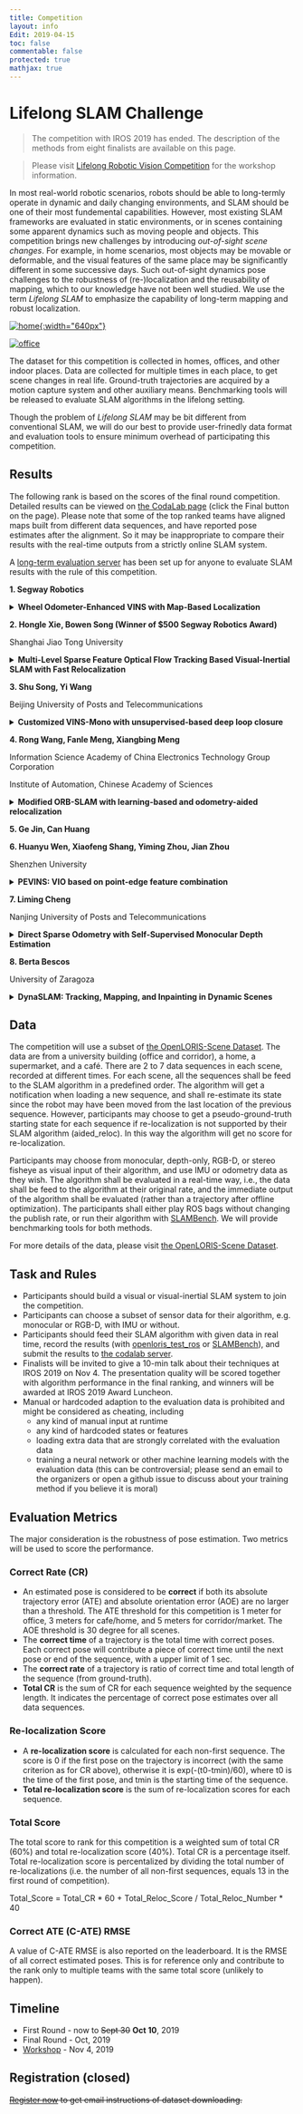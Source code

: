 ```yaml
---
title: Competition
layout: info
Edit: 2019-04-15
toc: false
commentable: false
protected: true
mathjax: true
---
```


# Lifelong SLAM Challenge

> The competition with IROS 2019 has ended. The description of the methods from
> eight finalists are available on this page.

> Please visit [Lifelong Robotic Vision Competition](https://lifelong-robotic-vision.github.io/competition/) for the workshop information.

In most real-world robotic scenarios, robots should be able to long-termly operate in dynamic and daily changing environments, and SLAM should be one of their most fundemental capabilities. However, most existing SLAM frameworks are evaluated in static environments, or in scenes containing some apparent dynamics such as moving people and objects. This competition brings new challenges by introducing *out-of-sight scene changes*. For example, in home scenarios, most objects may be movable or deformable, and the visual features of the same place may be significantly different in some successive days. Such out-of-sight dynamics pose challenges to the robustness of (re-)localization and the reusability of mapping, which to our knowledge have not been well studied. We use the term *Lifelong SLAM* to emphasize the capability of long-term mapping and robust localization.

[![home](home.png "Pictures taken in someone's home"){:width="640px"}](home.png)

[![office](office-compressed.gif "Videos taken in an office")](office.gif)

The dataset for this competition is collected in homes, offices, and other indoor places. Data are collected for multiple times in each place, to get scene changes in real life. Ground-truth trajectories are acquired by a motion capture system and other auxiliary means. Benchmarking tools will be released to evaluate SLAM algorithms in the lifelong setting.

Though the problem of *Lifelong SLAM* may be bit different from conventional SLAM, we will do our best to provide user-frinedly data format and evaluation tools to ensure minimum overhead of participating this competition.

## Results

The following rank is based on the scores of the final round competition. Detailed results
can be viewed on [the CodaLab
page](https://competitions.codalab.org/competitions/21504#results) (click
the Final button on the page).
Please note that some of the top ranked teams have aligned maps built from different data sequences, and have reported pose estimates after the alignment.
So it may be inappropriate to compare their results with the real-time outputs from a strictly online SLAM system.

A [long-term evaluation server](https://competitions.codalab.org/competitions/21724) has been set up for
anyone to evaluate SLAM results with the rule of this competition.

**1. Segway Robotics**
<details><summary><b>Wheel Odometer-Enhanced VINS with Map-Based Localization</b></summary>
<p>
We proposed a Visual-Inertial Navigation System(VINS) which consists of a wheel odometer-enhanced visual-inertial localization module and a map management module.  The localization module fuses poses from both a wheel odometer-enhanced Visual-Inertial Odometry(VIO) system and relocalizations from map. This module acts as the front-end of VINS. The map management module has been used to build and merge maps, which acts as the back-end of VINS.  Benefited from both modules, the proposed VINS has capabilities of performing real-time localization and building consistent map. Furthermore, to make the proposed system more robust for illumination variation, we embedded deep-learned features in map merging and relocalization parts. The proposed method has been evaluated on Lifelong SLAM Challenge benchmark datasets. The experimental results prove that this method is efficient in real-time localization in illumination variational environments and enables the capability of build globally consistent maps in large scale indoor environments.
</p>
</details>

**2. Hongle Xie, Bowen Song (Winner of $500 Segway Robotics Award)**

Shanghai Jiao Tong University

<details><summary><b>Multi-Level Sparse Feature Optical Flow Tracking Based Visual-Inertial SLAM with Fast Relocalization</b></summary>
<p>
In this work, we present a new approach for the robust visual-inertial localization under various challenging conditions, including day/night change, different illumination, moving objects and long-term scenarios. In order to solve the problem of very fragile front-end data association, we propose a new multi-level sparse feature optical flow tracking algorithm, which achieves high accuracy and robustness tracking within very sparse concise features. Unlike the existing methods that are costly to deal with a large number of redundant features and 3D map points, which are inefficient for improving positioning accuracy, we focus on the concise visual cues for high-precision pose estimating. Moreover, the lifelong SLAM is more focus on the relocalization in the same coordinate system, so we further improve the fast relocalization module by refine the efficient keyframe based 2D features to local 3D map points matching. Our method outperforms existing state-of-the-art VIO/VI-SLAM systems on the challenging OpenLORIS-Scene challenge datasets. The results effectively verify that the proposed method has better localization accuracy and real-time performance.
</p>
</details>

**3. Shu Song, Yi Wang**

Beijing University of Posts and Telecommunications

<details><summary><b>Customized VINS-Mono with unsupervised-based deep loop closure</b></summary>
<p>
A monocular vision inertial state estimator based on unsupervised depth neural network. In order to deal with the challenges such as the movement of objects or people and the lack of rich texture , we decided to improve it based on the VINS-Mono framework, and achieve the ideal positioning effect by tightly coupling the visual data and IMU data.
In view of the dynamic objects in the scene, we introduce graph cut RANSAC into the feature tracker to remove the dynamic points. Running graph cutting algorithm in local optimization step , considering spatial consistency, can effectively remove external points and avoid wrong trajectory estimation. At the same time, more accurate estimation can be obtained in fewer iterations by using graph cutting technique.
A trained unsupervised deep learning network is used to detect the closed-loop in the scene with dynamic objects and lighting changes. By inputting randomly generated images of different viewpoints and using fixed length of hog descriptors, the network can better learn the geometric information of the scene and cope with the changes of illumination and viewpoint. This kind of encoder can map the high-dimensional original image to the low-dimensional descriptor space, and compress the image while retaining significant features. Therefore, the extracted features are not only robust to extreme changes in appearance, but also lightweight and efficient enough to help us achieve robust closed-loop detection.
</p>
</details>


**4. Rong Wang, Fanle Meng, Xiangbing Meng**

Information Science Academy of China Electronics Technology Group Corporation

Institute of Automation, Chinese Academy of Sciences

<details><summary><b>Modified ORB-SLAM with learning-based and odometry-aided relocalization</b></summary>
<p>
In order to perform SLAM long-termly in real-world scenarios, we propose a modified ORB-SLAM method to overcome challenging issues of dynamic objects, large viewpoint change and strong lighting change. Considering the effects of the challenging issues on the SLAM procedure, our method mainly aims to cope with relocalization between different times and tracking lost when visual features are failed. The input of our method are RGB-D images. To improve the performance of relocalization, we introduce a learning-based method. NetVLAD network is used to find the most similar scene which has been seen before. Then we perform feature matching through ORB descriptors between the query image and learning-based results to recover tracking. When there are not enough reliable feature matches, we use depth image registration for pose estimation. In addition, for tracking lost caused by textureless scene, we use incremental odometry data to fill the visual tracking gaps. Our method presents the capability of long-term mapping and robust localization. Experimental results on the published OpenLORIS-Scene datasets achieve evaluation score of 68.
</p>
</details>



**5. Ge Jin, Can Huang**


**6. Huanyu Wen, Xiaofeng Shang, Yiming Zhou, Jian Zhou**

Shenzhen University

<details><summary><b>PEVINS: VIO based on point-edge feature combination</b></summary>
<p>
In this work, we present PEVINS, a visual inertial navigation SLAM system based on point-edge feature. Our system build a complete SLAM pipeline with pose estimation, sliding window optimization, loop closure and relocation. First, we use the depth map to initialize quickly and make a good initial pose estimation. Characteristics at weak texture environment or rare cases, we detect the edge features tracking to improve the system robustness. Then, the pose of the whole system is optimized globally by the method of graph optimization. Finally, we establish a visual dictionary of point and edge features for loop detection and relocation. It is worth mentioning that we have the option of using depth maps for dense map reconstruction (CPU only).
</p>
</details>

**7. Liming Cheng**

Nanjing University of Posts and Telecommunications

<details><summary><b>Direct Sparse Odometry with Self-Supervised Monocular Depth Estimation</b></summary>
<p>
There is no double that the reliability and accuracy of visual odometry is crucial in SLAM system. While the performance of monocular direct sparse odometry (DSO) is outstanding, there is a obvious scale uncertainty problem that affects localization accuracy. This project improves the DSO mapping by initializing the depth at a pixel position in accordance with the depth prediction from a deep learning network predicting depth of single-image. With obvious decrease of the depth uncertainty of map point, twofold benefits are obtained: trusty feature correspondence between visual frames and quick convergence to the true depth value so as to create fresh map points. We evaluate our method on the publicly available KITTI dataset, and the experimental results demonstrate that our improved approach leads to significant increase of localization accuracy.
</p>
</details>

**8. Berta Bescos**

University of Zaragoza

<details><summary><b>DynaSLAM: Tracking, Mapping, and Inpainting in Dynamic Scenes</b></summary>
<p>
The assumption of scene rigidity is typical in SLAM algorithms. Such a strong assumption limits the use of most visual SLAM systems in populated real-world environments, which are the target of several relevant applications like service robotics or autonomous vehicles. In this letter we present DynaSLAM, a visual SLAM system that, building on ORB-SLAM2, adds the capabilities of dynamic object detection and background inpainting. DynaSLAM is robust in dynamic scenarios for monocular, stereo, and RGB-D configurations. We are capable of detecting the moving objects either by multiview geometry, deep learning, or both. Having a static map of the scene allows inpainting the frame background that has been occluded by such dynamic objects. We evaluate our system in public monocular, stereo, and RGB-D datasets. We study the impact of several accuracy/speed trade-offs to assess the limits of the proposed methodology. DynaSLAM outperforms the accuracy of standard visual SLAM baselines in highly dynamic scenarios. And it also estimates a map of the static parts of the scene, which is a must for long-term applications in real-world environments.
</p>
</details>

## Data

The competition will use a subset of [the OpenLORIS-Scene Dataset](https://lifelong-robotic-vision.github.io/dataset/scene.html). The data are from a university building (office and corridor), a home, a supermarket, and a café. There are 2 to 7 data sequences in each scene, recorded at different times. For each scene, all the sequences shall be feed to the SLAM algorithm in a predefined order. The algorithm will get a notification when loading a new sequence, and shall re-estimate its state since the robot may have been moved from the last location of the previous sequence. However, participants may choose to get a pseudo-ground-truth starting state for each sequence if re-localization is not supported by their SLAM algorithm (aided_reloc). In this way the algorithm will get no score for re-localization.

Participants may choose from monocular, depth-only, RGB-D, or stereo fisheye as visual input of their algorithm, and use IMU or odometry data as they wish. The algorithm shall be evaluated in a real-time way, i.e., the data shall be feed to the algorithm at their original rate, and the immediate output of the algorithm shall be evaluated (rather than a trajectory after offline optimization). The participants shall either play ROS bags without changing the publish rate, or run their algorithm with [SLAMBench](https://github.com/lifelong-robotic-vision/slambench2). We will provide benchmarking tools for both methods.

For more details of the data, please visit [the OpenLORIS-Scene Dataset](https://lifelong-robotic-vision.github.io/dataset/scene.html).

## Task and Rules

- Participants should build a visual or visual-inertial SLAM system to join the competition.
- Participants can choose a subset of sensor data for their algorithm, e.g. monocular or RGB-D, with IMU or without.
- Participants should feed their SLAM algorithm with given data in real time, record the results (with [openloris_test_ros](https://github.com/lifelong-robotic-vision/lifelong-slam/issues/1) or [SLAMBench](https://github.com/lifelong-robotic-vision/slambench2)), and submit the results to [the codalab server](https://competitions.codalab.org/competitions/21505).
- Finalists will be invited to give a 10-min talk about their techniques at IROS 2019 on Nov 4. The presentation quality will be scored together with algorithm performance in the final ranking, and winners will be awarded at IROS 2019 Award Luncheon.
- Manual or hardcoded adaption to the evaluation data is prohibited and might be considered as cheating, including
    - any kind of manual input at runtime
    - any kind of hardcoded states or features
    - loading extra data that are strongly correlated with the evaluation data
    - training a neural network or other machine learning models with the evaluation data (this can be controversial; please send an email to the organizers or open a github issue to discuss about your training method if you believe it is moral)

## Evaluation Metrics

The major consideration is the robustness of pose estimation. Two metrics will be used to score the performance.

### Correct Rate (CR)

- An estimated pose is considered to be **correct** if both its absolute trajectory error (ATE) and absolute orientation error (AOE) are no larger than a threshold. The ATE threshold for this competition is 1 meter for office, 3 meters for cafe/home, and 5 meters for corridor/market. The AOE threshold is 30 degree for all scenes.
- The **correct time** of a trajectory is the total time with correct poses. Each correct pose will contribute a piece of correct time until the next pose or end of the sequence, with a upper limit of 1 sec.
- The **correct rate** of a trajectory is ratio of correct time and total length of the sequence (from ground-truth).
- **Total CR** is the sum of CR for each sequence weighted by the sequence length. It indicates the percentage of correct pose estimates over all data sequences.

### Re-localization Score

- A **re-localization score** is calculated for each non-first sequence. The score is 0 if the first pose on the trajectory is incorrect (with the same criterion as for CR above), otherwise it is exp(-(t0-tmin)/60), where t0 is the time of the first pose, and tmin is the starting time of the sequence.
- **Total re-localization score** is the sum of re-localization scores for each sequence.

### Total Score

The total score to rank for this competition is a weighted sum of total CR (60%) and total re-localization score (40%). Total CR is a percentage itself. Total re-localization score is percentalized by dividing the total number of re-localizations (i.e. the number of all non-first sequences, equals 13 in the first round of competition).

Total_Score = Total_CR * 60 + Total_Reloc_Score / Total_Reloc_Number * 40

### Correct ATE (C-ATE) RMSE

A value of C-ATE RMSE is also reported on the leaderboard. It is the RMSE of all correct estimated poses. This is for reference only and contribute to the rank only to multiple teams with the same total score (unlikely to happen).

## Timeline

* First Round - now to ~~Sept 30~~ **Oct 10**, 2019
* Final Round - Oct, 2019
* [Workshop](https://lifelong-robotic-vision.github.io/competition) - Nov 4, 2019

## Registration (closed)

~~[Register now](http://sv.mikecrm.com/jTS0wi7) to get email instructions of dataset downloading.~~
